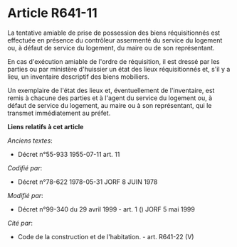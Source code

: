 # Article R641-11

La tentative amiable de prise de possession des biens réquisitionnés est effectuée en présence du contrôleur assermenté du
service du logement ou, à défaut de service du logement, du maire ou de son représentant.

En cas d'exécution amiable de l'ordre de réquisition, il est dressé par les parties ou par ministère d'huissier un état des
lieux réquisitionnés et, s'il y a lieu, un inventaire descriptif des biens mobiliers.

Un exemplaire de l'état des lieux et, éventuellement de l'inventaire, est remis à chacune des parties et à l'agent du service
du logement ou, à défaut de service du logement, au maire ou à son représentant, qui le transmet immédiatement au préfet.

**Liens relatifs à cet article**

_Anciens textes_:

  - Décret n°55-933 1955-07-11 art. 11

_Codifié par_:

  - Décret n°78-622 1978-05-31 JORF 8 JUIN 1978

_Modifié par_:

  - Décret n°99-340 du 29 avril 1999 - art. 1 () JORF 5 mai 1999

_Cité par_:

  - Code de la construction et de l'habitation. - art. R641-22 (V)
